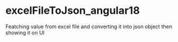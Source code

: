 # excelFileToJson_angular18
Featching value from excel file and converting it into json object then showing it on UI
